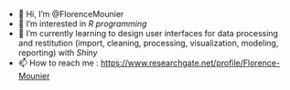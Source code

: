 - 👋 Hi, I’m @FlorenceMounier
- 👀 I’m interested in <i>R programming</i>
- 🌱 I’m currently learning to design user interfaces for data processing and restitution (import, cleaning, processing, visualization, modeling, reporting) with <i>Shiny</i> 
- 📫 How to reach me : https://www.researchgate.net/profile/Florence-Mounier

<!---
FlorenceMounier/FlorenceMounier is a ✨ special ✨ repository because its `README.md` (this file) appears on your GitHub profile.
You can click the Preview link to take a look at your changes.
--->
